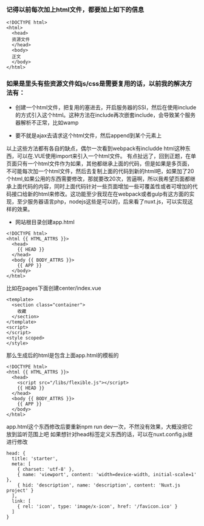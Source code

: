 ### 记得以前每次加上html文件，都要加上如下的信息

```
<!DOCTYPE html>
<html>
  <head>
  资源文件
  </head>
  <body>
  正文
  </body>
</html>
```

### 如果是<head>里头有些资源文件如js/css是需要复用的话，以前我的解决方法有：

- 创建一个html文件，把复用的塞进去，开启服务器的SSI，然后在<head>使用include的方式引入这个html。这种方法在include再次嵌套include，会导致某个服务器解析不正常，比如wamp

- 要不就是ajax去请求这个html文件，然后append到某个元素上

以上这些方法都有各自的缺点，偶尔一次看到webpack有includde html这种东西，可以在.VUE使用import来引入一个html文件。
有点扯远了，回到正题，在单页面只有一个html文件作为如果，其他都继承上面的代码，但是如果是多页面，不可能每次加一个html文件，然后去复制上面的代码到新的html吧，如果加了20个html,如果公用的东西需要修改，那就要改20次，苦逼啊，所以我希望页面都继承上面代码的内容，同时上面代码针对一些页面增加一些可覆盖性或者可增加的代码接口给新的html来修改。这功能至少我现在在webpack或者gulp有这方面的实现，至少服务器语言php，nodejs这些是可以的，后来看了nuxt.js，可以实现这样的效果。

- 网站根目录创建app.html

```
<!DOCTYPE html>
<html {{ HTML_ATTRS }}>
  <head>
    {{ HEAD }}
  </head>
  <body {{ BODY_ATTRS }}>
    {{ APP }}
  </body>
</html>
```

比如在pages下面创建center/index.vue

```
<template>
  <section class="container">
    收藏
  </section>
</template>
<script>
</script>
<style scoped>
</style>
```
那么生成后的html是包含上面app.html的模板的

```
<!DOCTYPE html>
<html {{ HTML_ATTRS }}>
  <head>
    <script src="/libs/flexible.js"></script>
    {{ HEAD }}
  </head>
  <body {{ BODY_ATTRS }}>
    {{ APP }}
  </body>
</html>
```
app.html这个东西修改后要重新npm run dev一次，不然没有效果，大概没把它放到监听范围上吧
如果想针对head标签定义东西的话，可以在nuxt.config.js继进行修改

```
head: {
  title: 'starter',
  meta: [
    { charset: 'utf-8' },
    { name: 'viewport', content: 'width=device-width, initial-scale=1' },
    { hid: 'description', name: 'description', content: 'Nuxt.js project' }
  ],
  link: [
    { rel: 'icon', type: 'image/x-icon', href: '/favicon.ico' }
  ]
}
```




